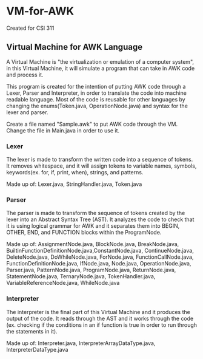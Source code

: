 # VM-for-AWK
Created for CSI 311

## Virtual Machine for AWK Language
A Virtual Machine is "the virtualization or emulation of a computer system", in this Virtual Machine, it will simulate a program that can take in AWK code and process it.

This program is created for the intention of putting AWK code through a Lexer, Parser and Interpreter, in order to translate the code into machine readable language. Most of the code is reusable for other languages by changing the enums(Token.java, OperationNode.java) and syntax for the lexer and parser.

Create a file named "Sample.awk" to put AWK code through the VM. 
Change the file in Main.java in order to use it.

### Lexer
The lexer is made to transform the written code into a sequence of tokens. It removes whitespace, and it will assign tokens to variable names, symbols, keywords(ex. for, if, print, when), strings, and patterns.

Made up of: Lexer.java, StringHandler.java, Token.java

### Parser
The parser is made to transform the sequence of tokens created by the lexer into an Abstract Syntax Tree (AST). It analyzes the code to check that it is using logical grammar for AWK and it separates them into BEGIN, OTHER, END, and FUNCTION blocks within the ProgramNode.

Made up of: AssignmentNode.java, BlockNode.java, BreakNode.java, BuiltinFunctionDefinitionNode.java,ConstantNode.java, ContinueNode.java, DeleteNode.java, DoWhileNode.java, ForNode.java, FunctionCallNode.java, FunctionDefinitionNode.java, IfNode.java, Node.java, OperationNode.java, Parser.java, PatternNode.java, ProgramNode.java, ReturnNode.java, StatementNode.java, TernaryNode.java, TokenHandler.java, VariableReferenceNode.java, WhileNode.java

### Interpreter
The interpreter is the final part of this Virtual Machine and it produces the output of the code. It reads through the AST and it works through the code (ex. checking if the conditions in an if function is true in order to run through the statements in it).

Made up of: Interpreter.java, InterpreterArrayDataType.java, InterpreterDataType.java
